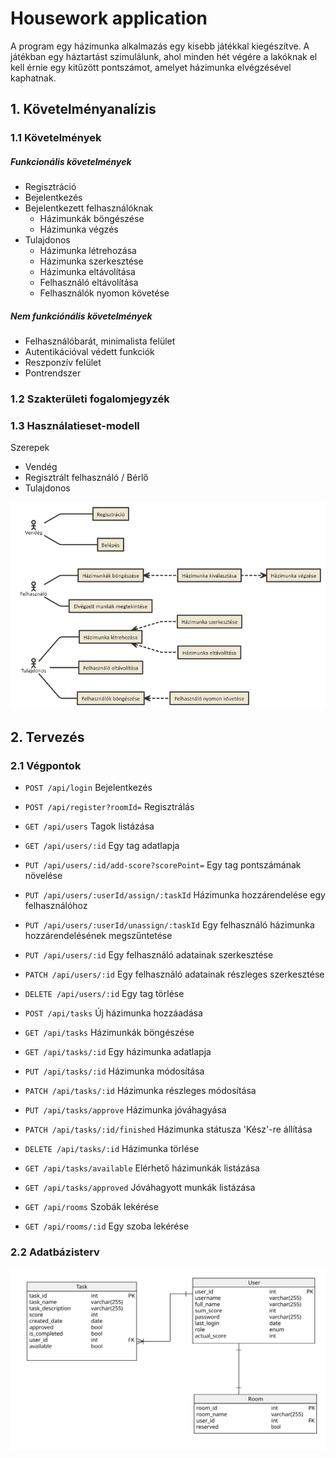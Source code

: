 # Housework application

A program egy házimunka alkalmazás egy kisebb játékkal kiegészítve. A játékban egy háztartást szimulálunk, ahol minden hét végére a lakóknak el kell érnie egy kitűzött pontszámot, amelyet házimunka elvégzésével kaphatnak.


## 1. Követelményanalízis
### 1.1 Követelmények
##### Funkcionális követelmények
- Regisztráció
- Bejelentkezés
- Bejelentkezett felhasználóknak
  - Házimunkák böngészése
  - Házimunka végzés
- Tulajdonos
  - Házimunka létrehozása
  - Házimunka szerkesztése
  - Házimunka eltávolítása
  - Felhasználó eltávolítása
  - Felhasználók nyomon követése

##### Nem funkciónális követelmények
- Felhasználóbarát, minimalista felület
- Autentikációval védett funkciók
- Reszponzív felület
- Pontrendszer

### 1.2 Szakterületi fogalomjegyzék

### 1.3 Használatieset-modell
Szerepek
- Vendég
- Regisztrált felhasználó / Bérlő
- Tulajdonos

![alt Use-Case Diagram](https://github.com/thelfter/housework-app/blob/master/house-work-uc-diagram.png)

## 2. Tervezés
### 2.1 Végpontok
- `POST /api/login` Bejelentkezés
- `POST /api/register?roomId=` Regisztrálás
- `GET /api/users` Tagok listázása
- `GET /api/users/:id` Egy tag adatlapja
- `PUT /api/users/:id/add-score?scorePoint=` Egy tag pontszámának növelése
- `PUT /api/users/:userId/assign/:taskId` Házimunka hozzárendelése egy felhasználóhoz
- `PUT /api/users/:userId/unassign/:taskId` Egy felhasználó házimunka hozzárendelésének megszűntetése 
- `PUT /api/users/:id` Egy felhasználó adatainak szerkesztése
- `PATCH /api/users/:id` Egy felhasználó adatainak részleges szerkesztése
- `DELETE /api/users/:id` Egy tag törlése

- `POST /api/tasks` Új házimunka hozzáadása
- `GET /api/tasks` Házimunkák böngészése
- `GET /api/tasks/:id` Egy házimunka adatlapja
- `PUT /api/tasks/:id` Házimunka módosítása
- `PATCH /api/tasks/:id` Házimunka részleges módosítása
- `PUT /api/tasks/approve` Házimunka jóváhagyása
- `PATCH /api/tasks/:id/finished` Házimunka státusza 'Kész'-re állítása
- `DELETE /api/tasks/:id` Házimunka törlése
- `GET /api/tasks/available` Elérhető házimunkák listázása
- `GET /api/tasks/approved` Jóváhagyott munkák listázása

- `GET /api/rooms` Szobák lekérése
- `GET /api/rooms/:id` Egy szoba lekérése



### 2.2 Adatbázisterv

![alt Database schema](https://github.com/thelfter/housework-app/blob/master/sql.svg)
